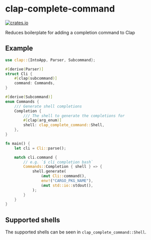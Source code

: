 # clap-complete-command

[![crates.io](https://img.shields.io/crates/v/clap_complete_command)](https://crates.io/crates/clap_complete_command)

Reduces boilerplate for adding a completion command to Clap

## Example

```rust
use clap::{IntoApp, Parser, Subcommand};

#[derive(Parser)]
struct Cli {
    #[clap(subcommand)]
    command: Commands,
}

#[derive(Subcommand)]
enum Commands {
    /// Generate shell completions
    Completion {
        /// The shell to generate the completions for
        #[clap(arg_enum)]
        shell: clap_complete_command::Shell,
    },
}

fn main() {
    let cli = Cli::parse();

    match cli.command {
        // e.g. `$ cli completion bash`
        Commands::Completion { shell } => {
            shell.generate(
                &mut Cli::command(),
                env!("CARGO_PKG_NAME"),
                &mut std::io::stdout(),
            );
        }
    }
}
```

## Supported shells

The supported shells can be seen in `clap_complete_command::Shell`.

